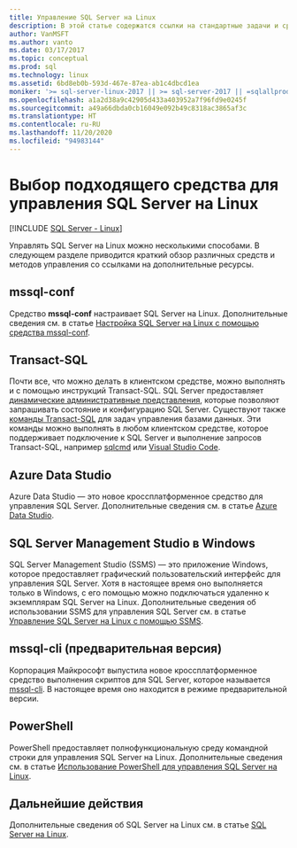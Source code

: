```yaml
---
title: Управление SQL Server на Linux
description: В этой статье содержатся ссылки на стандартные задачи и средства управления для SQL Server на Linux.
author: VanMSFT
ms.author: vanto
ms.date: 03/17/2017
ms.topic: conceptual
ms.prod: sql
ms.technology: linux
ms.assetid: 6bd8eb0b-593d-467e-87ea-ab1c4dbcd1ea
moniker: '>= sql-server-linux-2017 || >= sql-server-2017 || =sqlallproducts-allversions'
ms.openlocfilehash: a1a2d38a9c42905d433a403952a7f96fd9e0245f
ms.sourcegitcommit: a49a66dbda0cb16049e092b49c8318ac3865af3c
ms.translationtype: HT
ms.contentlocale: ru-RU
ms.lasthandoff: 11/20/2020
ms.locfileid: "94983144"
---
```

# <a name="choose-the-right-tool-to-manage-sql-server-on-linux"></a>Выбор подходящего средства для управления SQL Server на Linux

[!INCLUDE [SQL Server - Linux](../includes/applies-to-version/sql-linux.md)]

Управлять SQL Server на Linux можно несколькими способами. В следующем разделе приводится краткий обзор различных средств и методов управления со ссылками на дополнительные ресурсы.

## <a name="mssql-conf"></a>mssql-conf 

Средство **mssql-conf** настраивает SQL Server на Linux. Дополнительные сведения см. в статье [Настройка SQL Server на Linux с помощью средства mssql-conf](sql-server-linux-configure-mssql-conf.md).

## <a name="transact-sql"></a>Transact-SQL

Почти все, что можно делать в клиентском средстве, можно выполнять и с помощью инструкций Transact-SQL. SQL Server предоставляет [динамические административные представления](../relational-databases/system-dynamic-management-views/system-dynamic-management-views.md), которые позволяют запрашивать состояние и конфигурацию SQL Server. Существуют также [команды Transact-SQL](../t-sql/language-reference.md) для задач управления базами данных. Эти команды можно выполнять в любом клиентском средстве, которое поддерживает подключение к SQL Server и выполнение запросов Transact-SQL, например [sqlcmd](sql-server-linux-setup-tools.md) или [Visual Studio Code](../tools/visual-studio-code/sql-server-develop-use-vscode.md).

## <a name="azure-data-studio"></a>Azure Data Studio

Azure Data Studio — это новое кроссплатформенное средство для управления SQL Server. Дополнительные сведения см. в статье [Azure Data Studio](../azure-data-studio/what-is.md).

## <a name="sql-server-management-studio-on-windows"></a>SQL Server Management Studio в Windows

SQL Server Management Studio (SSMS) — это приложение Windows, которое предоставляет графический пользовательский интерфейс для управления SQL Server. Хотя в настоящее время оно выполняется только в Windows, с его помощью можно подключаться удаленно к экземплярам SQL Server на Linux. Дополнительные сведения об использовании SSMS для управления SQL Server см. в статье [Управление SQL Server на Linux с помощью SSMS](sql-server-linux-manage-ssms.md).

## <a name="mssql-cli-preview"></a>mssql-cli (предварительная версия)

Корпорация Майкрософт выпустила новое кроссплатформенное средство выполнения скриптов для SQL Server, которое называется [mssql-cli](https://blogs.technet.microsoft.com/dataplatforminsider/2017/12/12/try-mssql-cli-a-new-interactive-command-line-tool-for-sql-server/). В настоящее время оно находится в режиме предварительной версии.

## <a name="powershell"></a>PowerShell

PowerShell предоставляет полнофункциональную среду командной строки для управления SQL Server на Linux. Дополнительные сведения см. в статье [Использование PowerShell для управления SQL Server на Linux](sql-server-linux-manage-powershell.md).

## <a name="next-steps"></a>Дальнейшие действия

Дополнительные сведения об SQL Server на Linux см. в статье [SQL Server на Linux](sql-server-linux-overview.md).